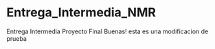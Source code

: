 # Entrega_Intermedia_NMR
Entrega Intermedia Proyecto Final
Buenas! esta es una modificacion de prueba